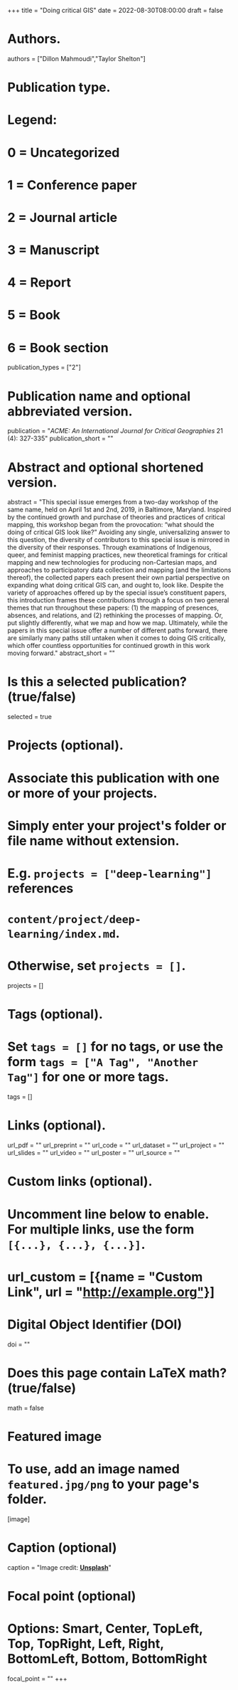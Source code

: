 +++
title = "Doing critical GIS"
date = 2022-08-30T08:00:00
draft = false

# Authors.
authors = ["Dillon Mahmoudi","Taylor Shelton"]

# Publication type.
# Legend:
# 0 = Uncategorized
# 1 = Conference paper
# 2 = Journal article
# 3 = Manuscript
# 4 = Report
# 5 = Book
# 6 = Book section
publication_types = ["2"]

# Publication name and optional abbreviated version.
publication = "_ACME: An International Journal for Critical Geographies_ 21 (4): 327-335"
publication_short = ""

# Abstract and optional shortened version.
abstract = "This special issue emerges from a two-day workshop of the same name, held on April 1st and 2nd, 2019, in Baltimore, Maryland. Inspired by the continued growth and purchase of theories and practices of critical mapping, this workshop began from the provocation: “what should the doing of critical GIS look like?” Avoiding any single, universalizing answer to this question, the diversity of contributors to this special issue is mirrored in the diversity of their responses. Through examinations of Indigenous, queer, and feminist mapping practices, new theoretical framings for critical mapping and new technologies for producing non-Cartesian maps, and approaches to participatory data collection and mapping (and the limitations thereof), the collected papers each present their own partial perspective on expanding what doing critical GIS can, and ought to, look like. Despite the variety of approaches offered up by the special issue’s constituent papers, this introduction frames these contributions through a focus on two general themes that run throughout these papers: (1) the mapping of presences, absences, and relations, and (2) rethinking the processes of mapping. Or, put slightly differently, what we map and how we map. Ultimately, while the papers in this special issue offer a number of different paths forward, there are similarly many paths still untaken when it comes to doing GIS critically, which offer countless opportunities for continued growth in this work moving forward."
abstract_short = ""

# Is this a selected publication? (true/false)
selected = true

# Projects (optional).
#   Associate this publication with one or more of your projects.
#   Simply enter your project's folder or file name without extension.
#   E.g. `projects = ["deep-learning"]` references 
#   `content/project/deep-learning/index.md`.
#   Otherwise, set `projects = []`.
projects = []

# Tags (optional).
#   Set `tags = []` for no tags, or use the form `tags = ["A Tag", "Another Tag"]` for one or more tags.
tags = []

# Links (optional).
url_pdf = ""
url_preprint = ""
url_code = ""
url_dataset = ""
url_project = ""
url_slides = ""
url_video = ""
url_poster = ""
url_source = ""

# Custom links (optional).
#   Uncomment line below to enable. For multiple links, use the form `[{...}, {...}, {...}]`.
# url_custom = [{name = "Custom Link", url = "http://example.org"}]

# Digital Object Identifier (DOI)
doi = ""

# Does this page contain LaTeX math? (true/false)
math = false

# Featured image
# To use, add an image named `featured.jpg/png` to your page's folder. 
[image]
  # Caption (optional)
  caption = "Image credit: [**Unsplash**](https://unsplash.com/photos/pLCdAaMFLTE)"

  # Focal point (optional)
  # Options: Smart, Center, TopLeft, Top, TopRight, Left, Right, BottomLeft, Bottom, BottomRight
  focal_point = ""
+++

